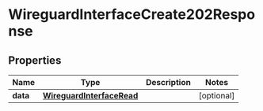 

# WireguardInterfaceCreate202Response


## Properties

| Name | Type | Description | Notes |
|------------ | ------------- | ------------- | -------------|
|**data** | [**WireguardInterfaceRead**](WireguardInterfaceRead.md) |  |  [optional] |



